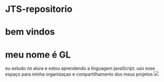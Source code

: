 # JTS-repositorio

# bem vindos 

# meu nome é GL 

eu estudo no alura e estou aprendendo a linguagem javaScript.
uso esse espaço para minha organizaçao e compartilhamento dos meus projetos
![](https://i.giphy.com/media/v1.Y2lkPTc5MGI3NjExbTMyZDE2NGg0dHY3d253YWN3dmY5MzV1Y3MwMGFpZnkzdHR3bGg5NSZlcD12MV9pbnRlcm5hbF9naWZfYnlfaWQmY3Q9Zw/fnix5judzLJDJTaLgm/giphy.gif)
